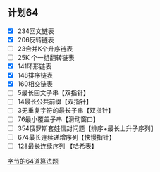 <!--
 * @Author: ZYH
 * @Email: 1522302196@qq.com
 * @GiteeId: colincclala
 * @Date: 2022-04-26 17:43:44
 * @LastEditTime: 2022-04-26 17:47:23
 * @Description: 
 * 
-->
## 计划64

 - [x] 234回文链表
 - [x] 206反转链表
 - [ ] 23合并K个升序链表
 - [ ] 25K 个一组翻转链表
 - [x] 141环形链表
 - [x] 148排序链表
 - [x] 160相交链表
 - [ ] 5最长回文子串【双指针】
 - [ ] 14最长公共前缀【双指针】
 - [ ] 3无重复字符的最长子串【双指针】
 - [ ] 76最小覆盖子串【滑动窗口】
 - [ ] 354俄罗斯套娃信封问题【排序+最长上升子序列】
 - [ ] 674最长连续递增序列【快慢指针】
 - [ ] 128最长连续序列 【哈希表】

[字节的64道算法题](https://juejin.cn/post/6947842412102287373)

